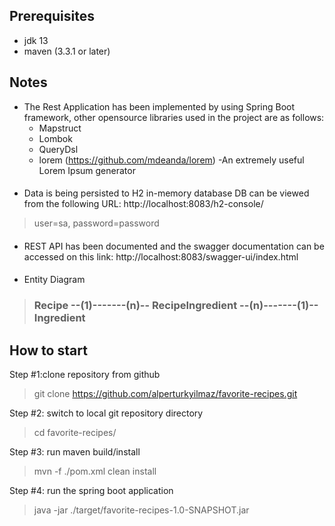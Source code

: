 
## Prerequisites
* jdk 13
* maven (3.3.1 or later)

## Notes
* The Rest Application has been implemented by using Spring Boot framework, other opensource libraries 
used in the project are as follows:
  * Mapstruct
  * Lombok
  * QueryDsl
  * lorem (https://github.com/mdeanda/lorem) -An extremely useful Lorem Ipsum generator
####
* Data is being persisted to H2 in-memory database
  DB can be viewed from the following URL: http://localhost:8083/h2-console/
 > user=sa, password=password
####
* REST API has been documented and the swagger documentation can be accessed on this link: http://localhost:8083/swagger-ui/index.html
####
* Entity Diagram
>### Recipe --(1)-------(n)-- RecipeIngredient --(n)-------(1)-- Ingredient

## How to start

Step #1:clone repository from github
> git clone https://github.com/alperturkyilmaz/favorite-recipes.git 

Step #2: switch to local git repository directory

> cd favorite-recipes/

Step #3: run maven build/install

> mvn -f ./pom.xml clean install

Step #4: run the spring boot application

> java -jar ./target/favorite-recipes-1.0-SNAPSHOT.jar



